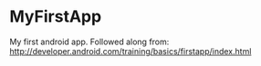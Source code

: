 MyFirstApp
==========

My first android app. Followed along from: http://developer.android.com/training/basics/firstapp/index.html
